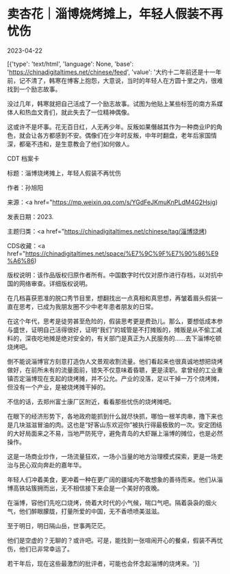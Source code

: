 # 卖杏花｜淄博烧烤摊上，年轻人假装不再忧伤

2023-04-22

[{'type': 'text/html', 'language': None, 'base': 'https://chinadigitaltimes.net/chinese/feed', 'value': '大约十二年前还是十一年前，记不清了，韩寒在博客上抱怨，大意说，当时的年轻人在方圆十里之内，很难找到一个励志故事。

没过几年，韩寒就把自己活成了一个励志故事。试图为他贴上某些标签的南方系媒体人和热血文青们，就此失去了一位精神偶像。

这或许不是坏事。花无百日红，人无再少年。反叛如果僭越其作为一种商业IP的角色，就会让各方都感到不安。偶像们在少年时反叛，中年时翻盘，老年后家国情深，都毫不违和，是生意教会了他们如何做人。



CDT 档案卡

标题：淄博烧烤摊上，年轻人假装不再忧伤

作者：孙旭阳

来源：<a href="https://mp.weixin.qq.com/s/YGdFeJKmuKnPLdM4G2Hsjg)

发表日期：2023.

主题归类：<a href="https://chinadigitaltimes.net/chinese/tag/淄博烧烤)

CDS收藏：<a href="https://chinadigitaltimes.net/space/%E7%9C%9F%E7%90%86%E9%A6%86)

版权说明：该作品版权归原作者所有。中国数字时代仅对原作进行存档，以对抗中国的网络审查。详细版权说明。





在几档喜获恩准的脱口秀节目里，想翻找出一点真相和真思想，再皱着眉头假装一直在思考，已成为我朋友圈不少中老年患者朋友的日常。

在这个年代，思考是徒劳甚至危险的，假装思考更是费劲儿。那么，要想低成本参与盛世，证明自己活得很好，证明“我们”的城管是不打摊贩的，摊贩是从不偷工减料的，深夜吃地摊是绝对安全的，有关部门是真正为人民服务的……去下淄博吃顿烧烤吧。

倒不能说淄博官方刻意打造伪人文景观收割流量。他们看起来也很真诚地想把烧烤做好，在前所未有的流量面前，错失不仅意味着昏聩，更是渎职。拿曾经的工业重镇否定淄博现在支起的烧烤摊，并不公允。产业的没落，足以干掉一万个烧烤摊，但没有一个产业，是被烧烤摊干掉的。

不信的话，去郑州富士康厂区附近，看看那些忧伤的烧烤摊吧。

在眼下的经济形势下，各地政府能抓到什么就尽快抓，哪怕一根羊肉串，撸下来也是几块滋滋冒油的肉。这也是“好客山东欢迎你”被执行得最极致的一次。安定团结的大好局面来之不易，当地严防死守，避免青岛的大虾蹦上淄博的摊位，也是必然操作。

这是一场商业炒作，一场流量狂欢，一场小当量的地方治理模式探索，更是一场吏治与民心双向奔赴的嘉年华。

年轻人们冲着美食，更冲着一种在更广阔的疆域内不敢想象的善待而来。他们从淄博高铁站簇拥而出，无不相信接下来会是一个美好的夜晚。

在淄博，容他们先吃口烧烤，倚着大时代的小气候，喘口气吧。隔着袅袅的烟火气，他们醉眼朦胧，打量所爱的中国，无不香喷喷美滋滋。

至于明日，明日隔山岳，世事两茫茫。

他们是空虚的？无聊的？或许吧。可是，能找到一张喧闹开心的餐桌，假装不再忧伤，他们已非常幸运了。

若干年后，现在这些最激烈的批评者，可能也会怀念起淄博的烧烤来。'}]